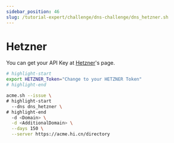 ```yaml
---
sidebar_position: 46
slug: /tutorial-expert/challenge/dns-challenge/dns_hetzner.sh
---
```


# Hetzner
You can get your API Key at [Hetzner](https://dns.hetzner.com/settings/api-token)'s page.

```bash
# highlight-start
export HETZNER_Token="Change to your HETZNER Token"
# highlight-end

acme.sh --issue \
# highlight-start
  --dns dns_hetzner \
# highlight-end
  -d <Domain> \
  -d <AdditionalDomain> \
  --days 150 \
  --server https://acme.hi.cn/directory
```
